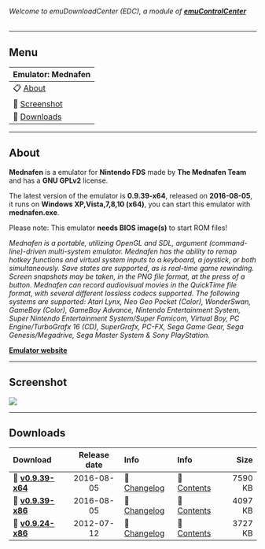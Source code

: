 ###### Welcome to emuDownloadCenter (EDC), a module of [**emuControlCenter**](https://github.com/PhoenixInteractiveNL/emuControlCenter/wiki/)
***
## Menu
| **Emulator: Mednafen** |
|:---------|
| :clipboard: [About](#about) |
| :sunrise: [Screenshot](#screenshot) |
| :floppy_disk: [Downloads](#downloads) |
***
## About
**Mednafen** is a emulator for **Nintendo FDS** made by **The Mednafen Team** and has a **GNU GPLv2** license.

The latest version of the emulator is **0.9.39-x64**, released on **2016-08-05**, it runs on **Windows XP,Vista,7,8,10 (x64)**, you can start this emulator with **mednafen.exe**.

Please note: This emulator **needs BIOS image(s)** to start ROM files!

_Mednafen is a portable, utilizing OpenGL and SDL, argument (command-line)-driven multi-system emulator. Mednafen has the ability to remap hotkey functions and virtual system inputs to a keyboard, a joystick, or both simultaneously. Save states are supported, as is real-time game rewinding. Screen snapshots may be taken, in the PNG file format, at the press of a button. Mednafen can record audiovisual movies in the QuickTime file format, with several different lossless codecs supported. The following systems are supported: Atari Lynx, Neo Geo Pocket (Color), WonderSwan, GameBoy (Color), GameBoy Advance, Nintendo Entertainment System, Super Nintendo Entertainment System/Super Famicom, Virtual Boy, PC Engine/TurboGrafx 16 (CD), SuperGrafx, PC-FX, Sega Game Gear, Sega Genesis/Megadrive, Sega Master System & Sony PlayStation._

[**Emulator website**](http://mednafen.fobby.net)
***
## Screenshot
![](https://raw.githubusercontent.com/PhoenixInteractiveNL/emuDownloadCenter/master/hooks/mednafen/screen.jpg)
***
## Downloads
| Download | Release date  | Info       | Info       | Size       |
|:---------|:-------------:|:-----------|:-----------|-----------:|
| :floppy_disk: [**v0.9.39-x64**](https://github.com/PhoenixInteractiveNL/edc-repo0001/raw/master/mednafen/0.9.39-x64.7z) | 2016-08-05 | :page_facing_up: [Changelog](https://github.com/PhoenixInteractiveNL/edc-repo0001/blob/master/mednafen/0.9.39-x64_changelog.txt) | :mag_right: [Contents](https://github.com/PhoenixInteractiveNL/edc-repo0001/blob/master/mednafen/0.9.39-x64_contents.txt) | 7590 KB |
| :floppy_disk: [**v0.9.39-x86**](https://github.com/PhoenixInteractiveNL/edc-repo0001/raw/master/mednafen/0.9.39-x86.7z) | 2016-08-05 | :page_facing_up: [Changelog](https://github.com/PhoenixInteractiveNL/edc-repo0001/blob/master/mednafen/0.9.39-x86_changelog.txt) | :mag_right: [Contents](https://github.com/PhoenixInteractiveNL/edc-repo0001/blob/master/mednafen/0.9.39-x86_contents.txt) | 4097 KB |
| :floppy_disk: [**v0.9.24-x86**](https://github.com/PhoenixInteractiveNL/edc-repo0001/raw/master/mednafen/0.9.24-x86.7z) | 2012-07-12 | :page_facing_up: [Changelog](https://github.com/PhoenixInteractiveNL/edc-repo0001/blob/master/mednafen/0.9.24-x86_changelog.txt) | :mag_right: [Contents](https://github.com/PhoenixInteractiveNL/edc-repo0001/blob/master/mednafen/0.9.24-x86_contents.txt) | 3727 KB |
